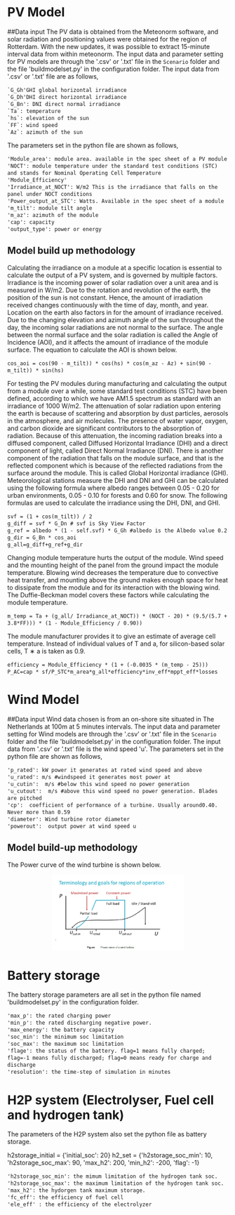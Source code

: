 # PV Model
##Data input
The PV data is obtained from the Meteonorm software, and solar radiation and positioning values were obtained for the region
of Rotterdam. With the new updates, it was possible to extract 15-minute interval data from within
meteonorm. The input data and parameter setting for PV models are through the '.csv' or '.txt' file in the `Scenario` folder
and the file 'buildmodelset.py' in the configuration folder. The input data from '.csv' or '.txt' file are as follows,
```
`G_Gh'GHI global horizontal irradiance
`G_Dh'DHI direct horizontal irradiance
`G_Bn': DNI direct normal irradiance
`Ta`: temperature
`hs`: elevation of the sun
`FF`: wind speed 
`Az`: azimuth of the sun
```
The parameters set in the python file are shown as follows,
```
'Module_area': module area. available in the spec sheet of a PV module
'NOCT': module temperature under the standard test conditions (STC) and stands for Nominal Operating Cell Temperature
'Module_Efficiency'
'Irradiance_at_NOCT': W/m2 This is the irradiance that falls on the panel under NOCT conditions
'Power_output_at_STC': Watts. Available in the spec sheet of a module
'm_tilt': module tilt angle
'm_az': azimuth of the module
'cap': capacity
'output_type': power or energy
```
## Model build up methodology
Calculating the irradiance on a module at a specific location is essential to calculate the output of
a PV system, and is governed by multiple factors. Irradiance is the incoming power of
solar radiation over a unit area and is measured in W/m2. Due to the rotation and revolution of the
earth, the position of the sun is not constant. Hence, the amount of irradiation received changes 
continuously with the time of day, month, and year. Location on the earth also factors in for the amount of 
irradiance received. Due to the changing elevation and azimuth angle of the sun throughout the day, 
the incoming solar radiations are not normal to the surface. The angle between the normal surface and the solar radiation is called the Angle of Incidence (AOI), and it affects the amount of irradiance of the module surface. The equation 
to calculate the AOI is shown below.
```
cos_aoi = cos(90 - m_tilt)) * cos(hs) * cos(m_az - Az) + sin(90 - m_tilt)) * sin(hs)
```
For testing the PV modules during manufacturing and calculating the output from a module over a while, some standard test conditions (STC) have been defined, according to which we have AM1.5 spectrum as standard with an irradiance of 1000 W/m2. The attenuation of solar radiation upon entering the earth is because of scattering and absorption by dust particles, 
aerosols in the atmosphere, and air molecules. The presence of water vapor, oxygen, and carbon dioxide are significant 
contributors to the absorption of radiation. Because of this attenuation, the incoming radiation breaks into a diffused component, 
called Diffused Horizontal Irradiance (DHI) and a direct component of light, called Direct Normal Irradiance (DNI). 
There is another component of the radiation that falls on the module surface, and that is the reflected component which is 
because of the reflected radiations from the surface around the module. This is called Global Horizontal irradiance (GHI). 
Meteorological stations measure the DHI and DNI and GHI can be calculated using the following formula where albedo ranges between 0.05 - 0.20 for urban environments, 
0.05 - 0.10 for forests and 0.60 for snow. The following formulas are used to calculate the irradiance using the DHI, DNI, and GHI.
```
svf = (1 + cos(m_tilt)) / 2
g_diff = svf * G_Dn # svf is Sky View Factor
g_ref = albedo * (1 - self.svf) * G_Gh #albedo is the Albedo value 0.2
g_dir = G_Bn * cos_aoi
g_all=g_diff+g_ref+g_dir
```
Changing module temperature hurts the output of the module. Wind speed and the mounting height of the panel from the ground impact the module temperature. Blowing wind decreases the temperature due to convective heat transfer, and mounting above the ground makes enough space for heat to dissipate from the module and for its interaction with the blowing wind. 
The Duffie-Beckman model covers these factors while calculating the module temperature.
```
m_temp = Ta + (g_all/ Irradiance_at_NOCT)) * (NOCT - 20) * (9.5/(5.7 + 3.8*FF))) * (1 - Module_Efficiency / 0.90))
```
The module manufacturer provides it to give an estimate of average cell temperature. Instead of individual values of T and a, for silicon-based solar cells, T ∗ a
is taken as 0.9.
```
efficiency = Module_Efficiency * (1 + (-0.0035 * (m_temp - 25)))
P_AC=cap * sf/P_STC*m_area*g_all*efficiency*inv_eff*mppt_eff*losses

```
# Wind Model
##Data input
Wind data chosen is from an on-shore site situated in The Netherlands at 100m at 5 minutes intervals. 
The input data and parameter setting for Wind models are through the '.csv' or '.txt' file in the `Scenario` folder
and the file 'buildmodelset.py' in the configuration folder. The input data from '.csv' or '.txt' file is the wind speed 'u'.
The parameters set in the python file are shown as follows,

```
'p_rated': kW power it generates at rated wind speed and above
'u_rated': m/s #windspeed it generates most power at
'u_cutin':  m/s #below this wind speed no power generation
'u_cutout':  m/s #above this wind speed no power generation. Blades are pitched
'cp':  coefficient of performance of a turbine. Usually around0.40. Never more than 0.59
'diameter': Wind turbine rotor diameter
'powerout':  output power at wind speed u
```
## Model build-up methodology
The Power curve of the wind turbine is shown below.
<div align="center">
	<img align="center" src="docs/Figure/Wind.jpg" width="300">
</div>

# Battery storage
The battery storage parameters are all set in the python file named 'buildmodelset.py' in the configuration folder.
```
'max_p': the rated charging power
'min_p': the rated discharging negative power.
'max_energy': the battery capacity
'soc_min': the minimum soc limitation
'soc_max': the maximum soc limitation
'flage': the status of the battery. flag=1 means fully charged; flag=-1 means fully discharged; flag=0 means ready for charge and discharge
'resolution': the time-step of simulation in minutes
```
# H2P system (Electrolyser, Fuel cell and hydrogen tank)
The parameters of the H2P system also set the python file as battery storage.

h2storage_initial = {'initial_soc': 20}
h2_set = {'h2storage_soc_min': 10, 'h2storage_soc_max': 90, 'max_h2': 200, 'min_h2': -200, 'flag': -1}
```
'h2storage_soc_min': the mimum limitation of the hydrogen tank soc.
'h2storage_soc_max': the maximum limitation of the hydrogen tank soc.
'max_h2': the hydorgen tank maximum storage.
'fc_eff': the efficiency of fuel cell
'ele_eff' : the efficiency of the electrolyzer
```
